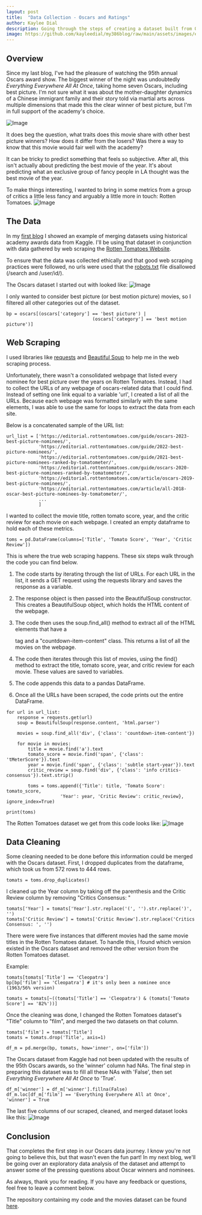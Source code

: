 ```yaml
---
layout: post
title:  "Data Collection - Oscars and Ratings"
author: Kaylee Dial
description: Going through the steps of creating a dataset built from Oscars data and web scraping techniques on Rotten Tomatoes
image: https://github.com/kayleedial/my386blog/raw/main/assets/images/eeaao_3.jpeg
---
```

## Overview
Since my last blog, I've had the pleasure of watching the 95th annual Oscars award show. The biggest winner of the night was undoubtedly <i>Everything Everywhere All At Once</i>, taking home seven Oscars, including best picture. I'm not sure what it was about the mother-daughter dynamics of a Chinese immigrant family and their story told via martial arts across multiple dimensions that made this the clear winner of best picture, but I'm in full support of the academy's choice.

![Image](https://github.com/kayleedial/my386blog/raw/main/assets/images/eeaao_2.jpeg)

It does beg the question, what traits does this movie share with other best picture winners? How does it differ from the losers? Was there a way to know that this movie would fair well with the academy? 

It can be tricky to predict something that feels so subjective. After all, this isn't actually about predicting the best movie of the year. It's about predicting what an exclusive group of fancy people in LA thought was the best movie of the year. 

To make things interesting, I wanted to bring in some metrics from a group of critics a little less fancy and arguably a little more in touch: Rotten Tomatoes. 
![Image](https://github.com/kayleedial/my386blog/raw/main/assets/images/rottom.png)

## The Data

In my [first blog](https://kayleedial.github.io/my386blog/2023/02/08/tutorial.html) I showed an example of merging datasets using historical academy awards data from Kaggle. I'll be using that dataset in conjunction with data gathered by web scraping the [Rotten Tomatoes Website](https://www.rottentomatoes.com/). 

To ensure that the data was collected ethically and that good web scraping practices were followed, no urls were used that the [robots.txt](https://www.rottentomatoes.com/robots.txt) file disallowed (/search and /user/id/).

The Oscars dataset I started out with looked like:
![Image](https://github.com/kayleedial/my386blog/raw/main/assets/images/oscardf.png)

I only wanted to consider best picture (or best motion picture) movies, so I filtered all other categories out of the dataset. 

```
bp = oscars[(oscars['category'] == 'best picture') | 
                                (oscars['category'] == 'best motion picture')]
```

## Web Scraping
I used libraries like [requests](https://pypi.org/project/requests/) and [Beautiful Soup](https://tedboy.github.io/bs4_doc/) to help me in the web scraping process. 

Unfortunately, there wasn't a consolidated webpage that listed every nominee for best picture over the years on Rotten Tomatoes. Instead, I had to collect the URLs of any webpage of oscars-related data that I could find. Instead of setting one link equal to a variable 'url', I created a list of all the URLs. Because each webpage was formatted similarly with the same elements, I was able to use the same for loops to extract the data from each site. 

Below is a concatenated sample of the URL list:
```
url_list = ['https://editorial.rottentomatoes.com/guide/oscars-2023-best-picture-nominees/',
            'https://editorial.rottentomatoes.com/guide/2022-best-picture-nominees/', 
            'https://editorial.rottentomatoes.com/guide/2021-best-picture-nominees-ranked-by-tomatometer/',
            'https://editorial.rottentomatoes.com/guide/oscars-2020-best-picture-nominees-ranked-by-tomatometer/',
            'https://editorial.rottentomatoes.com/article/oscars-2019-best-picture-nominees/',
            'https://editorial.rottentomatoes.com/article/all-2018-oscar-best-picture-nominees-by-tomatometer/',
            ...
            ]

```

I wanted to collect the movie title, rotten tomato score, year, and the critic review for each movie on each webpage. I created an empty dataframe to hold each of these metrics.

```
toms = pd.DataFrame(columns=['Title', 'Tomato Score', 'Year', 'Critic Review'])
```

This is where the true web scraping happens. These six steps walk through the code you can find below.

1. The code starts by iterating through the list of URLs. For each URL in the list, it sends a GET request using the requests library and saves the response as a variable.

2. The response object is then passed into the BeautifulSoup constructor. This creates a BeautifulSoup object, which holds the HTML content of the webpage.

3. The code then uses the soup.find_all() method to extract all of the HTML elements that have a <div> tag and a "countdown-item-content" class. This returns a list of all the movies on the webpage.

4. The code then iterates through this list of movies, using the find() method to extract the title, tomato score, year, and critic review for each movie. These values are saved to variables.

5. The code appends this data to a pandas DataFrame.

6. Once all the URLs have been scraped, the code prints out the entire DataFrame.

```
for url in url_list:
    response = requests.get(url)
    soup = BeautifulSoup(response.content, 'html.parser')
    
    movies = soup.find_all('div', {'class': 'countdown-item-content'})
    
    for movie in movies:
        title = movie.find('a').text
        tomato_score = movie.find('span', {'class': 'tMeterScore'}).text
        year = movie.find('span', {'class': 'subtle start-year'}).text
        critic_review = soup.find('div', {'class': 'info critics-consensus'}).text.strip()
        
        toms = toms.append({'Title': title, 'Tomato Score': tomato_score, 
                    'Year': year, 'Critic Review': critic_review}, ignore_index=True)

print(toms)
```

The Rotten Tomatoes dataset we get from this code looks like: 
![Image](https://github.com/kayleedial/my386blog/raw/main/assets/images/tomatdf.png)

## Data Cleaning

Some cleaning needed to be done before this information could be merged with the Oscars dataset. First, I dropped duplicates from the dataframe, which took us from 572 rows to 444 rows. 

```
tomats = toms.drop_duplicates()
```

I cleaned up the Year column by taking off the parenthesis and the Critic Review column by removing "Critics Consensus: "
```
tomats['Year'] = tomats['Year'].str.replace('(', '').str.replace(')', '')
tomats['Critic Review'] = tomats['Critic Review'].str.replace('Critics Consensus: ', '')
```

There were were five instances that different movies had the same movie titles in the Rotten Tomatoes dataset. To handle this, I found which version existed in the Oscars dataset and removed the other version from the Rotten Tomatoes dataset. 

Example:
```
tomats[tomats['Title'] == 'Cleopatra']
bp[bp['film'] == 'Cleopatra'] # it's only been a nominee once (1963/56% version)

tomats = tomats[~((tomats['Title'] == 'Cleopatra') & (tomats['Tomato Score'] == '82%'))]
```
Once the cleaning was done, I changed the Rotten Tomatoes dataset's "Title" column to "film", and merged the two datasets on that column.
```
tomats['film'] = tomats['Title']
tomats = tomats.drop('Title', axis=1)

df_m = pd.merge(bp, tomats, how='inner', on=['film'])
```

The Oscars dataset from Kaggle had not been updated with the results of the 95th Oscars awards, so the 'winner' column had NAs. The final step in preparing this dataset was to fill all these NAs with 'False', then set <i>Everything Everywhere All At Once</i> to 'True'.
```
df_m['winner'] = df_m['winner'].fillna(False)
df_m.loc[df_m['film'] == 'Everything Everywhere All at Once', 'winner'] = True
```
The last five columns of our scraped, cleaned, and merged dataset looks like this:
![Image](https://github.com/kayleedial/my386blog/raw/main/assets/images/finaldf.png)

## Conclusion

That completes the first step in our Oscars data journey. I know you're not going to believe this, but that wasn't even the fun part! In my next blog, we'll be going over an exploratory data analysis of the dataset and attempt to answer some of the pressing questions about Oscar winners and nominees. 

As always, thank you for reading. If you have any feedback or questions, feel free to leave a comment below.

The repository containing my code and the movies dataset can be found [here](https://github.com/kayleedial/Blog-3a-data-collection).
